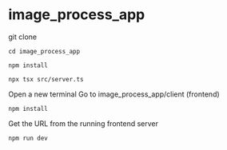 # image_process_app
git clone 
```setup
cd image_process_app
```
```setup
npm install
```
```setup
npx tsx src/server.ts
```
Open a new terminal
Go to image_process_app/client (frontend)
```setup
npm install
```

Get the URL from the running frontend server

```setup
npm run dev
```
